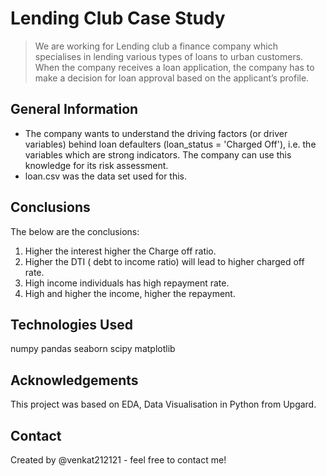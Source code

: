 # Lending Club Case Study
> We are working for Lending club a finance company which specialises in lending various types of loans to urban customers. When the company receives a loan application, the company has to make a decision for loan approval based on the applicant’s profile.


## General Information
- The company wants to understand the driving factors (or driver variables) behind loan defaulters (loan_status = 'Charged Off'), i.e. the variables which are strong indicators. The company can use this knowledge for its risk assessment.
- loan.csv was the data set used for this.


## Conclusions
The below are the conclusions:
1. Higher the interest higher the Charge off ratio.
2. Higher the DTI ( debt to income ratio) will lead to higher charged off rate.
3. High income individuals has high repayment rate.
4. High and higher the income, higher the repayment.


## Technologies Used
numpy
pandas
seaborn
scipy
matplotlib


## Acknowledgements
This project was based on EDA, Data Visualisation in Python from Upgard.

## Contact
Created by @venkat212121 - feel free to contact me!
